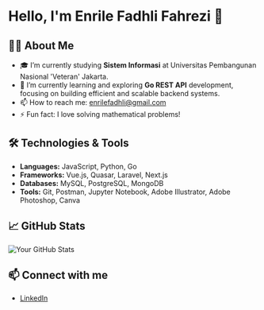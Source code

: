 # Hello, I'm Enrile Fadhli Fahrezi 👋

## 👨‍💻 About Me
- 🎓 I’m currently studying **Sistem Informasi** at Universitas Pembangunan Nasional 'Veteran' Jakarta.
- 🌱 I’m currently learning and exploring **Go REST API** development, focusing on building efficient and scalable backend systems.
- 📫 How to reach me: enrilefadhli@gmail.com
- ⚡ Fun fact: I love solving mathematical problems!

## 🛠️ Technologies & Tools
- **Languages:** JavaScript, Python, Go
- **Frameworks:** Vue.js, Quasar, Laravel, Next.js
- **Databases:** MySQL, PostgreSQL, MongoDB
- **Tools:** Git, Postman, Jupyter Notebook, Adobe Illustrator, Adobe Photoshop, Canva

## 📈 GitHub Stats
![Your GitHub Stats](https://github-readme-stats.vercel.app/api?username=enrilefadhli&show_icons=true&theme=radical)

## 📫 Connect with me
- [LinkedIn](https://www.linkedin.com/in/enrilefadhli/)
